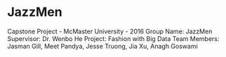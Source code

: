 # JazzMen
Capstone Project - McMaster University - 2016
Group Name: JazzMen
Supervisor: Dr. Wenbo He
Project: Fashion with Big Data
Team Members: Jasman Gill, Meet Pandya, Jesse Truong, Jia Xu, Anagh Goswami
